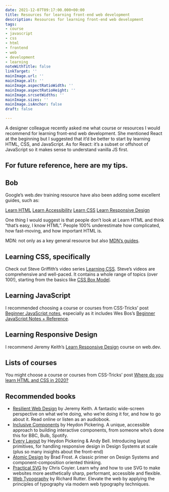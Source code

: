 ```yaml
---
date: 2021-12-07T09:17:00.000+00:00
title: Resources for learning front-end web development
description: Resources for learning front-end web development
tags:
- course
- javascript
- css
- html
- frontend
- web
- development
- learning
noteWithTitle: false
linkTarget: ''
mainImage.url: ''
mainImage.alt: ''
mainImage.aspectRatioWidth: ''
mainImage.aspectRatioHeight: ''
mainImage.srcsetWidths: ''
mainImage.sizes: ''
mainImage.isAnchor: false
draft: false

---
```

A designer colleague recently asked me what course or resources I would recommend for learning front-end web development. She mentioned React at the beginning but I suggested that it’d be better to start by learning HTML, CSS, and JavaScript. As for React: it’s a subset or offshoot of JavaScript so it makes sense to understand vanilla JS first.

For future reference, here are my tips.
---

## Bob

Google’s web.dev training resource have also been adding some excellent guides, such as:

[Learn HTML](https://web.dev/learn/html/)
[Learn Accessibility](https://web.dev/learn/accessibility/)
[Learn CSS](https://web.dev/learn/css/)
[Learn Responsive Design](https://web.dev/learn/design/)

One thing I would suggest is that people don’t look at Learn HTML and think “that’s easy, I know HTML”. People 100% underestimate how complicated, how fast-moving, and how important HTML is.

MDN: not only as a key general resource but also [MDN’s guides](https://developer.mozilla.org/en-US/docs/Learn).

## Learning CSS, specifically

Check out Steve Griffith’s video series [Learning CSS](https://www.youtube.com/playlist?list=PLyuRouwmQCjl4wTSNbb8RTKZuyMhoIxBe). Steve’s videos are comprehensive and well-paced. It contains a whole range of topics (over 100!), starting from the basics like [CSS Box Model](https://www.youtube.com/watch?v=RubwqbzQUcg&list=PLyuRouwmQCjl4wTSNbb8RTKZuyMhoIxBe&index=6).

## Learning JavaScript

I recommended choosing a course or courses from CSS-Tricks’ post [Beginner JavaScript notes](https://css-tricks.com/beginner-javascript-notes/), especially as it includes Wes Bos’s [Beginner JavaScript Notes + Reference](https://wesbos.com/javascript).

## Learning Responsive Design

I recommend Jeremy Keith’s [Learn Responsive Design](https://web.dev/learn/design/) course on web.dev.

## Lists of courses

You might choose a course or courses from CSS-Tricks’ post [Where do you learn HTML and CSS in 2020?](https://css-tricks.com/where-do-you-learn-html-css-in-2020/)

## Recommended books

- [Resilient Web Design](https://resilientwebdesign.com/) by Jeremy Keith. A fantastic wide-screen perspective on what we’re doing, who we’re doing it for, and how to go about it. Read online or listen as an audiobook.
- [Inclusive Components](https://inclusive-components.design/) by Heydon Pickering. A unique, accessible approach to building interactive components, from someone who’s done this for BBC, Bulb, Spotify.
- [Every Layout](https://every-layout.dev/) by Heydon Pickering & Andy Bell. Introducing layout primitives, for handling responsive design in Design Systems at scale (plus so many insights about the front-end)
- [Atomic Design](https://bradfrost.com/blog/post/atomic-web-design/) by Brad Frost. A classic primer on Design Systems and component-composition oriented thinking.
- [Practical SVG](https://abookapart.com/products/practical-svg) by Chris Coyier. Learn why and how to use SVG to make websites more aesthetically sharp, performant, accessible and flexible.
- [Web Typography](http://book.webtypography.net/) by Richard Rutter. Elevate the web by applying the principles of typography via modern web typography techniques.

